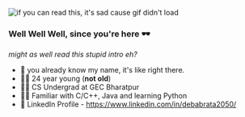 

![if you can read this, it's sad cause gif didn't load](https://i.giphy.com/media/v1.Y2lkPTc5MGI3NjExazYzYzJjd2Y1bmp4dGphajJ3dzl2Y2V0aDZsZnBjbWplNGw3ZmY0NiZlcD12MV9pbnRlcm5hbF9naWZfYnlfaWQmY3Q9Zw/eiG9j5gkekblJECulD/giphy.gif)

### Well Well Well, since you're here 🕶

_might as well read this stupid intro eh?_
- 🌝 you already know my name, it's like right there.
- 🧍‍♂️ 24 year young (<b>not old</b>)
- 👨‍🎓 CS Undergrad at GEC Bharatpur
- 👨‍💻 Familiar with C/C++, Java and learning Python
- 👤 LinkedIn Profile - https://www.linkedin.com/in/debabrata2050/
